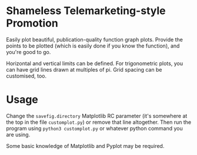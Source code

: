 # Shameless Telemarketing-style Promotion
Easily plot beautiful, publication-quality function graph plots. Provide the
points to be plotted (which is easily done if you know the function), and
you're good to go.

Horizontal and vertical limits can be defined. For trigonometric plots, you can
have grid lines drawn at multiples of pi. Grid spacing can be customised, too.

# Usage
Change the `savefig.directory` Matplotlib RC parameter (it's somewhere at the
top in the file `customplot.py`) or remove that line altogether. Then run the
program using `python3 customplot.py` or whatever python command you are using.

Some basic knowledge of Matplotlib and Pyplot may be required.

